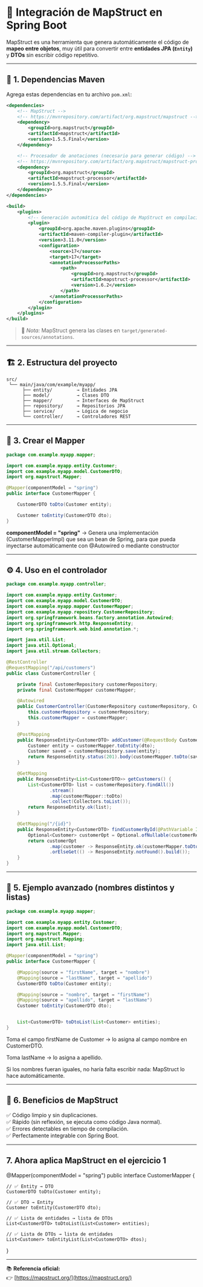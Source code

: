 # 🧩 Integración de MapStruct en Spring Boot

MapStruct es una herramienta que genera automáticamente el código de **mapeo entre objetos**, muy útil para convertir entre **entidades JPA (`Entity`)** y **DTOs** sin escribir código repetitivo.

---

## 🚀 1. Dependencias Maven

Agrega estas dependencias en tu archivo `pom.xml`:

```xml
<dependencies>
    <!-- MapStruct -->
    <!-- https://mvnrepository.com/artifact/org.mapstruct/mapstruct -->
    <dependency>
        <groupId>org.mapstruct</groupId>
        <artifactId>mapstruct</artifactId>
        <version>1.5.5.Final</version>
    </dependency>

    <!-- Procesador de anotaciones (necesario para generar código) -->
    <!-- https://mvnrepository.com/artifact/org.mapstruct/mapstruct-processor -->
    <dependency>
        <groupId>org.mapstruct</groupId>
        <artifactId>mapstruct-processor</artifactId>
        <version>1.5.5.Final</version>
    </dependency>
</dependencies>

<build>
    <plugins>
        <!-- Generación automática del código de MapStruct en compilación -->
        <plugin>
            <groupId>org.apache.maven.plugins</groupId>
            <artifactId>maven-compiler-plugin</artifactId>
            <version>3.11.0</version>
            <configuration>
                <source>17</source>
                <target>17</target>
                <annotationProcessorPaths>
                    <path>
                        <groupId>org.mapstruct</groupId>
                        <artifactId>mapstruct-processor</artifactId>
                        <version>1.6.2</version>
                    </path>
                </annotationProcessorPaths>
            </configuration>
        </plugin>
    </plugins>
</build>
```

> 🧠 *Nota:* MapStruct genera las clases en `target/generated-sources/annotations`.

---

## 🏗️ 2. Estructura del proyecto

```
src/
 └── main/java/com/example/myapp/
      ├── entity/         → Entidades JPA
      ├── model/          → Clases DTO
      ├── mapper/         → Interfaces de MapStruct
      ├── repository/     → Repositorios JPA
      ├── service/        → Lógica de negocio
      └── controller/     → Controladores REST
```

---

## 🧱 3. Crear el Mapper

```java
package com.example.myapp.mapper;

import com.example.myapp.entity.Customer;
import com.example.myapp.model.CustomerDTO;
import org.mapstruct.Mapper;

@Mapper(componentModel = "spring")
public interface CustomerMapper {

    CustomerDTO toDto(Customer entity);

    Customer toEntity(CustomerDTO dto);
}
```

**componentModel = "spring"** → Genera una implementación (CustomerMapperImpl) que sea un bean de Spring, para que pueda inyectarse automáticamente con @Autowired o mediante constructor

---

## ⚙️ 4. Uso en el controlador

```java
package com.example.myapp.controller;

import com.example.myapp.entity.Customer;
import com.example.myapp.model.CustomerDTO;
import com.example.myapp.mapper.CustomerMapper;
import com.example.myapp.repository.CustomerRepository;
import org.springframework.beans.factory.annotation.Autowired;
import org.springframework.http.ResponseEntity;
import org.springframework.web.bind.annotation.*;

import java.util.List;
import java.util.Optional;
import java.util.stream.Collectors;

@RestController
@RequestMapping("/api/customers")
public class CustomerController {

    private final CustomerRepository customerRepository;
    private final CustomerMapper customerMapper;

    @Autowired
    public CustomerController(CustomerRepository customerRepository, CustomerMapper customerMapper) {
        this.customerRepository = customerRepository;
        this.customerMapper = customerMapper;
    }

    @PostMapping
    public ResponseEntity<CustomerDTO> addCustomer(@RequestBody CustomerDTO dto) {
        Customer entity = customerMapper.toEntity(dto);
        Customer saved = customerRepository.save(entity);
        return ResponseEntity.status(201).body(customerMapper.toDto(saved));
    }

    @GetMapping
    public ResponseEntity<List<CustomerDTO>> getCustomers() {
        List<CustomerDTO> list = customerRepository.findAll())
                .stream()
                .map(customerMapper::toDto)
                .collect(Collectors.toList());
        return ResponseEntity.ok(list);
    }

    @GetMapping("/{id}")
    public ResponseEntity<CustomerDTO> findCustomerById(@PathVariable Integer id) {
        Optional<Customer> customerOpt = Optional.ofNullable(customerRepository.findCustomerById(id));
        return customerOpt
                .map(customer -> ResponseEntity.ok(customerMapper.toDto(customer)))
                .orElseGet(() -> ResponseEntity.notFound().build());
    }
}
```

---

## 🧰 5. Ejemplo avanzado (nombres distintos y listas)

```java
package com.example.myapp.mapper;

import com.example.myapp.entity.Customer;
import com.example.myapp.model.CustomerDTO;
import org.mapstruct.Mapper;
import org.mapstruct.Mapping;
import java.util.List;

@Mapper(componentModel = "spring")
public interface CustomerMapper {

    @Mapping(source = "firstName", target = "nombre")
    @Mapping(source = "lastName", target = "apellido")
    CustomerDTO toDto(Customer entity);

    @Mapping(source = "nombre", target = "firstName")
    @Mapping(source = "apellido", target = "lastName")
    Customer toEntity(CustomerDTO dto);


    List<CustomerDTO> toDtoList(List<Customer> entities);
}
```

Toma el campo firstName de Customer → lo asigna al campo nombre en CustomerDTO.

Toma lastName → lo asigna a apellido.

Si los nombres fueran iguales, no haría falta escribir nada: MapStruct lo hace automáticamente.

---

## 🎯 6. Beneficios de MapStruct

✅ Código limpio y sin duplicaciones.  
✅ Rápido (sin reflexión, se ejecuta como código Java normal).  
✅ Errores detectables en tiempo de compilación.  
✅ Perfectamente integrable con Spring Boot.


---

## 7. Ahora aplica MapStruct en el ejercicio 1

@Mapper(componentModel = "spring")
public interface CustomerMapper {

    // ✅ Entity → DTO
    CustomerDTO toDto(Customer entity);

    // ✅ DTO → Entity
    Customer toEntity(CustomerDTO dto);

    // ✅ Lista de entidades → lista de DTOs
    List<CustomerDTO> toDtoList(List<Customer> entities);

    // ✅ Lista de DTOs → lista de entidades
    List<Customer> toEntityList(List<CustomerDTO> dtos);
}

---

📚 **Referencia oficial:**  
👉 [https://mapstruct.org/](https://mapstruct.org/)
